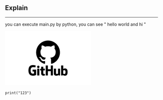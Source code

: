 ## Explain
---
you can execute main.py by python, you can see " hello world and hi "

![github picture](gibhub.png)

```
print("123")
```
